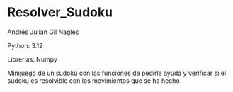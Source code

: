# Resolver_Sudoku
Andrés Julián Gil Nagles

Python: 3.12

Librerias: Numpy

Minijuego de un sudoku con las funciones de pedirle ayuda y verificar si el sudoku es resolvible con los movimientos que se ha hecho
